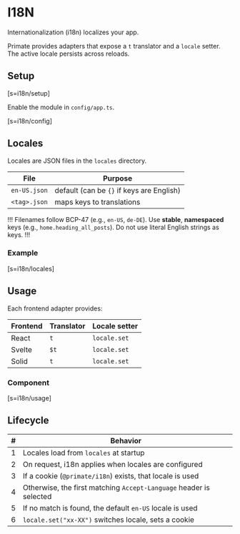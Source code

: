 # I18N

Internationalization (i18n) localizes your app.

Primate provides adapters that expose a `t` translator and a `locale` setter.
The active locale persists across reloads.

## Setup

[s=i18n/setup]

Enable the module in `config/app.ts`.

[s=i18n/config]

## Locales

Locales are JSON files in the `locales` directory.

| File         | Purpose                                   |
| ------------ | ----------------------------------------- |
| `en-US.json` | default (can be `{}` if keys are English) |
| `<tag>.json` | maps keys to translations                 |

!!!
Filenames follow BCP-47 (e.g., `en-US`, `de-DE`). Use **stable**,
**namespaced** keys (e.g., `home.heading_all_posts`). Do not use literal
English strings as keys.
!!!

### Example

[s=i18n/locales]

## Usage

Each frontend adapter provides:

| Frontend | Translator   | Locale setter |
| -------- | ------------ | ------------- |
| React    | `t`          | `locale.set`  |
| Svelte   | `$t`         | `locale.set`  |
| Solid    | `t`          | `locale.set`  |

### Component

[s=i18n/usage]

## Lifecycle

| # | Behavior                                                           |
| - | ------------------------------------------------------------------ |
| 1 | Locales load from `locales` at startup                             |
| 2 | On request, i18n applies when locales are configured               |
| 3 | If a cookie (`@primate/i18n`) exists, that locale is used          |
| 4 | Otherwise, the first matching `Accept-Language` header is selected |
| 5 | If no match is found, the default `en-US` locale is used           |
| 6 | `locale.set("xx-XX")` switches locale, sets a cookie               |
